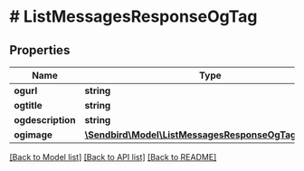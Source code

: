# # ListMessagesResponseOgTag

## Properties

Name | Type | Description | Notes
------------ | ------------- | ------------- | -------------
**ogurl** | **string** |  | [optional]
**ogtitle** | **string** |  | [optional]
**ogdescription** | **string** |  | [optional]
**ogimage** | [**\Sendbird\Model\ListMessagesResponseOgTagOgImage**](ListMessagesResponseOgTagOgImage.md) |  | [optional]

[[Back to Model list]](../../README.md#models) [[Back to API list]](../../README.md#endpoints) [[Back to README]](../../README.md)
